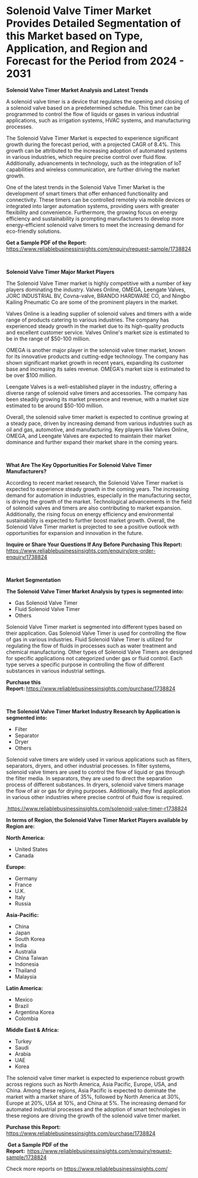 <p><h1>Solenoid Valve Timer Market Provides Detailed Segmentation of this Market based on Type, Application, and Region and Forecast for the Period from 2024 - 2031</h1></p><p><strong>Solenoid Valve Timer Market Analysis and Latest Trends</strong></p>
<p><p>A solenoid valve timer is a device that regulates the opening and closing of a solenoid valve based on a predetermined schedule. This timer can be programmed to control the flow of liquids or gases in various industrial applications, such as irrigation systems, HVAC systems, and manufacturing processes.</p><p>The Solenoid Valve Timer Market is expected to experience significant growth during the forecast period, with a projected CAGR of 8.4%. This growth can be attributed to the increasing adoption of automated systems in various industries, which require precise control over fluid flow. Additionally, advancements in technology, such as the integration of IoT capabilities and wireless communication, are further driving the market growth.</p><p>One of the latest trends in the Solenoid Valve Timer Market is the development of smart timers that offer enhanced functionality and connectivity. These timers can be controlled remotely via mobile devices or integrated into larger automation systems, providing users with greater flexibility and convenience. Furthermore, the growing focus on energy efficiency and sustainability is prompting manufacturers to develop more energy-efficient solenoid valve timers to meet the increasing demand for eco-friendly solutions.</p></p>
<p><strong>Get a Sample PDF of the Report:&nbsp;</strong> <a href="https://www.reliablebusinessinsights.com/enquiry/request-sample/1738824">https://www.reliablebusinessinsights.com/enquiry/request-sample/1738824</a></p>
<p>&nbsp;</p>
<p><strong>Solenoid Valve Timer Major Market Players</strong></p>
<p><p>The Solenoid Valve Timer market is highly competitive with a number of key players dominating the industry. Valves Online, OMEGA, Leengate Valves, JORC INDUSTRIAL BV, Covna-valve, BRANDO HARDWARE CO, and Ningbo Kailing Pneumatic Co are some of the prominent players in the market.</p><p>Valves Online is a leading supplier of solenoid valves and timers with a wide range of products catering to various industries. The company has experienced steady growth in the market due to its high-quality products and excellent customer service. Valves Online's market size is estimated to be in the range of $50-100 million.</p><p>OMEGA is another major player in the solenoid valve timer market, known for its innovative products and cutting-edge technology. The company has shown significant market growth in recent years, expanding its customer base and increasing its sales revenue. OMEGA's market size is estimated to be over $100 million.</p><p>Leengate Valves is a well-established player in the industry, offering a diverse range of solenoid valve timers and accessories. The company has been steadily growing its market presence and revenue, with a market size estimated to be around $50-100 million.</p><p>Overall, the solenoid valve timer market is expected to continue growing at a steady pace, driven by increasing demand from various industries such as oil and gas, automotive, and manufacturing. Key players like Valves Online, OMEGA, and Leengate Valves are expected to maintain their market dominance and further expand their market share in the coming years.</p></p>
<p>&nbsp;</p>
<p><strong>What Are The Key Opportunities For Solenoid Valve Timer Manufacturers?</strong></p>
<p><p>According to recent market research, the Solenoid Valve Timer market is expected to experience steady growth in the coming years. The increasing demand for automation in industries, especially in the manufacturing sector, is driving the growth of the market. Technological advancements in the field of solenoid valves and timers are also contributing to market expansion. Additionally, the rising focus on energy efficiency and environmental sustainability is expected to further boost market growth. Overall, the Solenoid Valve Timer market is projected to see a positive outlook with opportunities for expansion and innovation in the future.</p></p>
<p><strong>Inquire or Share Your Questions If Any Before Purchasing This Report:</strong> <a href="https://www.reliablebusinessinsights.com/enquiry/pre-order-enquiry/1738824">https://www.reliablebusinessinsights.com/enquiry/pre-order-enquiry/1738824</a></p>
<p>&nbsp;</p>
<p><strong>Market Segmentation</strong></p>
<p><strong>The Solenoid Valve Timer Market Analysis by types is segmented into:</strong></p>
<p><ul><li>Gas Solenoid Valve Timer</li><li>Fluid Solenoid Valve Timer</li><li>Others</li></ul></p>
<p><p>Solenoid Valve Timer market is segmented into different types based on their application. Gas Solenoid Valve Timer is used for controlling the flow of gas in various industries. Fluid Solenoid Valve Timer is utilized for regulating the flow of fluids in processes such as water treatment and chemical manufacturing. Other types of Solenoid Valve Timers are designed for specific applications not categorized under gas or fluid control. Each type serves a specific purpose in controlling the flow of different substances in various industrial settings.</p></p>
<p><strong>Purchase this Report:&nbsp;</strong><a href="https://www.reliablebusinessinsights.com/purchase/1738824">https://www.reliablebusinessinsights.com/purchase/1738824</a></p>
<p>&nbsp;</p>
<p><strong>The Solenoid Valve Timer Market Industry Research by Application is segmented into:</strong></p>
<p><ul><li>Filter</li><li>Separator</li><li>Dryer</li><li>Others</li></ul></p>
<p><p>Solenoid valve timers are widely used in various applications such as filters, separators, dryers, and other industrial processes. In filter systems, solenoid valve timers are used to control the flow of liquid or gas through the filter media. In separators, they are used to direct the separation process of different substances. In dryers, solenoid valve timers manage the flow of air or gas for drying purposes. Additionally, they find application in various other industries where precise control of fluid flow is required.</p></p>
<p><a href="https://www.reliablebusinessinsights.com/solenoid-valve-timer-r1738824">&nbsp;https://www.reliablebusinessinsights.com/solenoid-valve-timer-r1738824</a></p>
<p><strong>In terms of Region, the Solenoid Valve Timer Market Players available by Region are:</strong></p>
<p>
    <p> <strong> North America: </strong>
        <ul>
            <li>United States</li>
            <li>Canada</li>
        </ul>
        </p> 
    <p> <strong> Europe: </strong>
        <ul>
            <li>Germany</li>
            <li>France</li>
            <li>U.K.</li>
            <li>Italy</li>
            <li>Russia</li>
        </ul>
        </p> 
    <p> <strong> Asia-Pacific: </strong>
        <ul>
            <li>China</li>
            <li>Japan</li>
            <li>South Korea</li>
            <li>India</li>
            <li>Australia</li>
            <li>China Taiwan</li>
            <li>Indonesia</li>
            <li>Thailand</li>
            <li>Malaysia</li>
        </ul>
        </p> 
    <p> <strong> Latin America: </strong>
        <ul>
            <li>Mexico</li>
            <li>Brazil</li>
            <li>Argentina Korea</li>
            <li>Colombia</li>
        </ul>
        </p> 
    <p> <strong> Middle East & Africa: </strong>
        <ul>
            <li>Turkey</li>
            <li>Saudi</li>
            <li>Arabia</li>
            <li>UAE</li>
            <li>Korea</li>
        </ul>
    </p>
    </p>
<p><p>The solenoid valve timer market is expected to experience robust growth across regions such as North America, Asia Pacific, Europe, USA, and China. Among these regions, Asia Pacific is expected to dominate the market with a market share of 35%, followed by North America at 30%, Europe at 20%, USA at 10%, and China at 5%. The increasing demand for automated industrial processes and the adoption of smart technologies in these regions are driving the growth of the solenoid valve timer market.</p></p>
<p><strong>Purchase this Report: </strong><a href="https://www.reliablebusinessinsights.com/purchase/1738824">https://www.reliablebusinessinsights.com/purchase/1738824</a></p>
<p>&nbsp;<strong>Get a Sample PDF of the Report:&nbsp;&nbsp;</strong><a href="https://www.reliablebusinessinsights.com/enquiry/request-sample/1738824">https://www.reliablebusinessinsights.com/enquiry/request-sample/1738824</a></p>
<p><strong></strong></p>
<p>Check more reports on <a href="https://www.reliablebusinessinsights.com/">https://www.reliablebusinessinsights.com/</a></p>